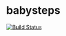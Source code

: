 # babysteps

[![Build Status](https://travis-ci.org/coolindguy/babysteps.svg?branch=develop)](https://travis-ci.org/coolindguy/babysteps)
